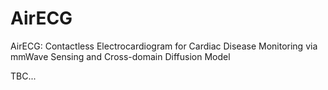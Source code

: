 # AirECG
AirECG: Contactless Electrocardiogram for Cardiac Disease Monitoring via mmWave Sensing and Cross-domain Diffusion Model

TBC...
